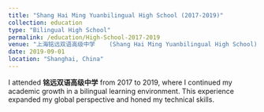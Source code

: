 ```yaml
---
title: "Shang Hai Ming Yuanbilingual High School (2017-2019)"
collection: education
type: "Bilingual High School"
permalink: /education/High-School-2017-2019
venue: "上海铭远双语高级中学    (Shang Hai Ming Yuanbilingual High School)"
date: 2019-09-01
location: "Shanghai, China"
---
```


I attended **铭远双语高级中学** from 2017 to 2019, where I continued my academic growth in a bilingual learning environment. This experience expanded my global perspective and honed my technical skills.

